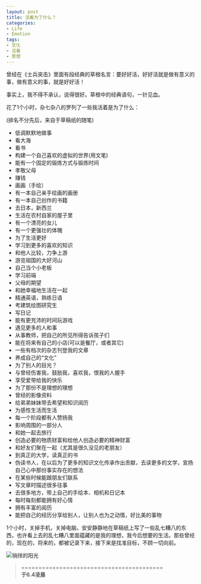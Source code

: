 ```yaml
---
layout: post
title: 活着为了什么？
categories:
- Life
- Emotion
tags:
- 文化
- 活着
- 思想
---
```


曾经在《士兵突击》里面有段经典的草根名言：要好好活，好好活就是做有意义的事，做有意义的事，就是好好活！

事实上，我不得不承认，说得很好。草根中的经典语句，一针见血。

花了1个小时，杂七杂八的罗列了一些我活着是为了什么：

(排名不分先后，来自于草稿纸的随笔)


 - 低调默默地做事               
 - 看大海                      
 - 看书                                 
 - 构建一个自己喜欢的虚拟的世界(用文笔)                
 - 能有一个固定的锻炼方式与锻炼时间                         
 - 孝敬父母                             
 - 赚钱                                              
 - 画画（手绘）                                              
 - 有一本自己亲手绘画的画册                                              
 - 有一本自己创作的书籍                                              
 - 去日本，新西兰                                              
 - 生活在农村自家的屋子里                                              
 - 有一个漂亮的女儿                                              
 - 有一个更强壮的体魄                                              
 - 为了生活更好                                              
 - 学习到更多的喜欢的知识                                              
 - 和他人比较，力争上游                                              
 - 游览祖国的大好河山                                              
 - 自己当个小老板                                              
 - 学习前端                                              
 - 父母的期望                                              
 - 和她幸福地生活在一起                                              
 - 精通英语，熟练日语                                              
 - 考建筑绘图研究生                                              
 - 写日记                                              
 - 能有更充沛的时间玩游戏                                              
 - 遇见更多的人和事                                              
 - 从事教师，把自己的所见所得告诉孩子们                                              
 - 能在将来有自己的小店(可以是餐厅，或者其它)                                              
 - 一些有档次的杂志刊登我的文章                                              
 - 养成自己的“文化”                                              
 - 为了别人的目光？                                              
 - 与曾经伤害我，鼓励我，喜欢我，恨我的人握手                                              
 - 享受爱带给我的快乐                                              
 - 为了那份不是理想的理想                                              
 - 曾经的影像资料                                              
 - 给弟弟妹妹带去希望和知识阅历                                              
 - 为感性生活而生活                                               
 - 每一个阶段都有人赞扬我                                              
 - 影响周围的一部分人                                              
 - 和她一起去旅行                                              
 - 创造必要的物质财富和给他人创造必要的精神财富                                              
 - 和好友们聚在一起（尤其是很久没见的老朋友）                                              
 - 到真正的大学，读真正的书                                              
 - 伪读书人，在以后为了更多的知识文化传承作出贡献，去读更多的文学，宣扬自己心中那份事实存在的想法                                              
 - 在某些时候能跟朋友们联系                                              
 - 写文章时描述很多往事                                              
 - 去很多地方，带上自己的手绘本、相机和日记本                                              
 - 每时每刻都能拥有好心情                                              
 - 拥有丰富的阅历                                              
 - 能把自己的经历分享给别人，让别人也为之动情，好比美的事物                                              

1个小时，关掉手机，关掉电脑，安安静静地在草稿纸上写了一些乱七糟八的东西，也许看上去的乱七糟八里面蕴藏的是我的理想，我今后想要的生活。那些曾经的，现在的，将来的，都被记录下来，接下来是找准目标，不顾一切向前。

![徜徉的阳光](http://i.imgur.com/BfvAq.jpg)

> =========================================          
> __于6.4凌晨__     